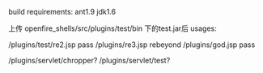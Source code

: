 build requirements:
ant1.9
jdk1.6

上传 openfire_shells/src/plugins/test/bin 下的test.jar后
usages:

/plugins/test/re2.jsp pass
/plugins/re3.jsp rebeyond
/plugins/god.jsp pass

/plugins/servlet/chropper?
/plugins/servlet/test?
